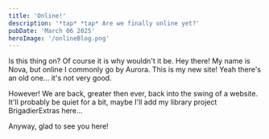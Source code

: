 ```yaml
---
title: 'Online!'
description: '*tap* *tap* Are we finally online yet?'
pubDate: 'March 06 2025'
heroImage: '/onlineBlog.png'
---
```


Is this thing on? Of course it is why wouldn't it be. Hey there! My name is Nova, but online I commonly go by Aurora. This is my new site! Yeah there's an old one... it's not very good.

However! We are back, greater then ever, back into the swing of a website. It'll probably be quiet for a bit, maybe I'll add my library project BrigadierExtras here...

Anyway, glad to see you here!